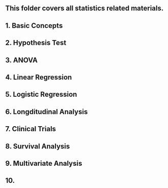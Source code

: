 ## This folder covers all statistics related materials.

## 1. Basic Concepts

## 2. Hypothesis Test

## 3. ANOVA 

## 4. Linear Regression

## 5. Logistic Regression

## 6. Longditudinal Analysis

## 7. Clinical Trials

## 8. Survival Analysis

## 9. Multivariate Analysis

## 10. 
